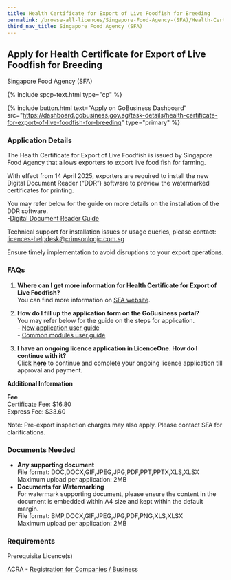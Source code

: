 ```yaml
---
title: Health Certificate for Export of Live Foodfish for Breeding
permalink: /browse-all-licences/Singapore-Food-Agency-(SFA)/Health-Certificate-for-Export-of-Live-Foodfish-for-Breeding
third_nav_title: Singapore Food Agency (SFA)
---
```


## Apply for Health Certificate for Export of Live Foodfish for Breeding

Singapore Food Agency (SFA)

{% include spcp-text.html type="cp" %}

{% include button.html text="Apply on GoBusiness Dashboard" src="https://dashboard.gobusiness.gov.sg/task-details/health-certificate-for-export-of-live-foodfish-for-breeding" type="primary" %}

<H3>Application Details</H3>

<p>The Health Certificate for Export of Live Foodfish is issued by Singapore Food Agency that allows exporters to export live food fish for farming.</p> 
<p><span data-olk-copy-source="MessageBody">With effect from&nbsp;14 April 2025, exporters are required to install the new Digital Document Reader (&ldquo;DDR&rdquo;) software to preview the watermarked certificates for printing.</span></p> 
<p class="x_MsoNormal">You may refer below for the guide on more details on the installation of the DDR software.<br>-<u><a href="https://go.gov.sg/ddruserguide" target="_blank" rel="noopener">Digital Document Reader Guide</a></u></p> 
<p class="x_MsoNormal">Technical support for installation issues or usage queries, please contact: <a title="mailto:licences-helpdesk@crimsonlogic.com.sg" href="mailto:licences-helpdesk@crimsonlogic.com.sg" data-linkindex="22">licences-helpdesk@crimsonlogic.com.sg</a></p> 
<p class="x_MsoNormal">Ensure timely implementation to avoid disruptions to your export operations.</p> 
<h3>FAQs</h3> 
<ol> 
<li><strong>Where can I get more information for Health Certificate for Export of Live Foodfish?</strong> <br>You can find more information on <a href="https://www.sfa.gov.sg/food-import-export/commercial-exports/what-you-need-to-know-for-export-tranship-of-live-poultry-livestock-live-animal" target="_blank" rel="noopener">SFA website</a>.</li> 
<li> 
<p><strong>How do I fill up the application form on the GoBusiness portal?</strong><br>You may refer below for the guide on the steps for application.<br>- <a href="https://go.gov.sg/exportcertuserguide" target="_blank" rel="noopener">New application user guide</a><br>- <a href="https://go.gov.sg/commonmodulesuserguide" target="_blank" rel="noopener">Common modules user guide</a></p> 
</li> 
<li> 
<p><strong>I have an ongoing licence application in LicenceOne. How do I continue with it?<br></strong>Click&nbsp;<a href="https://licence1.business.gov.sg/licence1/authentication/showLogin.action" target="_blank" rel="noopener"><strong>here</strong></a> to continue and complete your ongoing licence application till approval and payment.</p> 
</li> 
</ol>

<strong>Additional Information</strong>

<p><strong>Fee<br /></strong>Certificate Fee: $16.80<br />Express Fee: $33.60</p>
<p>Note: Pre-export inspection charges may also apply. Please contact SFA for clarifications.</p>

<H3>Documents Needed</H3>

<ul>
<li><strong>Any supporting document</strong><br />File format: DOC,DOCX,GIF,JPEG,JPG,PDF,PPT,PPTX,XLS,XLSX<br />Maximum upload per application: 2MB</li>
<li><strong>Documents for Watermarking<br /></strong>For watermark supporting document, please ensure the content in the document is embedded within A4 size and kept within the default margin.<br />File format: BMP,DOCX,GIF,JPEG,JPG,PDF,PNG,XLS,XLSX<br />Maximum upload per application: 2MB</li>
</ul>

<H3>Requirements</H3>

<p>Prerequisite Licence(s)</p>
<p>ACRA - <a href="https://www.acra.gov.sg/Home/" target="_blank" rel="noopener">Registration for Companies / Business</a></p>


